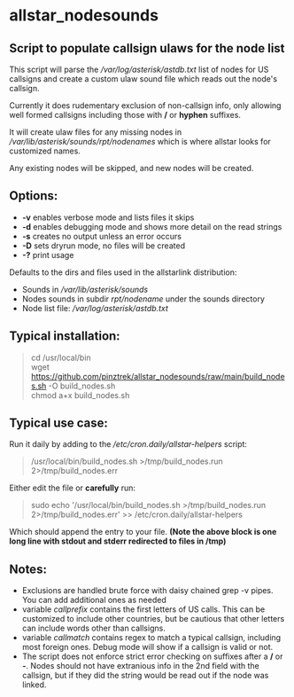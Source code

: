 # allstar_nodesounds
## Script to populate callsign ulaws for the node list

This script will parse the */var/log/asterisk/astdb.txt* list of nodes for US callsigns and create a custom ulaw sound file which reads out the node's callsign. 

Currently it does rudementary exclusion of non-callsign info, only allowing well formed callsigns including those with **/** or **hyphen** suffixes.

It will create ulaw files for any missing nodes in */var/lib/asterisk/sounds/rpt/nodenames* which is where allstar looks for customized names. 

Any existing nodes will be skipped, and new nodes will be created. 

## Options:
- **-v** enables verbose mode and lists files it skips
- **-d** enables debugging mode and shows more detail on the read strings
- **-s** creates no output unless an error occurs
- **-D** sets dryrun mode, no files will be created
- **-?** print usage


Defaults to the dirs and files used in the allstarlink distribution:
- Sounds in */var/lib/asterisk/sounds*
- Nodes sounds in subdir *rpt/nodename* under the sounds directory
- Node list file: */var/log/asterisk/astdb.txt*

## Typical installation:
>cd /usr/local/bin<br>
>wget https://github.com/pinztrek/allstar_nodesounds/raw/main/build_nodes.sh -O build_nodes.sh<br>
>chmod a+x build_nodes.sh

## Typical use case:
Run it daily by adding to the */etc/cron.daily/allstar-helpers* script:
> /usr/local/bin/build_nodes.sh >/tmp/build_nodes.run 2>/tmp/build_nodes.err

Either edit the file or **carefully** run:
> sudo echo '/usr/local/bin/build_nodes.sh >/tmp/build_nodes.run 2>/tmp/build_nodes.err' >> /etc/cron.daily/allstar-helpers 

Which should append the entry to your file. **(Note the above block is one long line with stdout and stderr redirected to files in /tmp)**
## Notes:
- Exclusions are handled brute force with daisy chained grep -v pipes. You can add additional ones as needed
- variable *callprefix* contains the first letters of US calls. This can be customized to include other countries, but be cautious that other letters can include words other than callsigns.
- variable *callmatch* contains regex to match a typical callsign, including most foreign ones. Debug mode will show if a callsign is valid or not. 
- The script does not enforce strict error checking on suffixes after a **/** or **-**. Nodes should not have extranious info in the 2nd field with the callsign, but if they did the string would be read out if the node was linked. 
